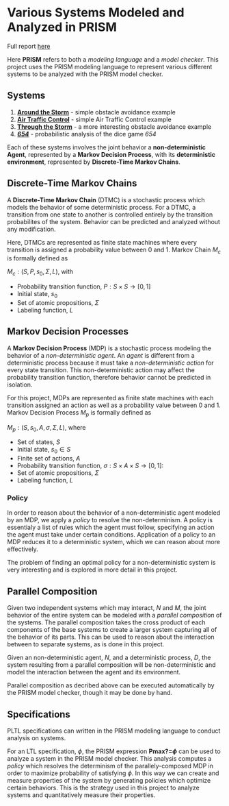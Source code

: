 # Various Systems Modeled and Analyzed in PRISM

Full report [here](./report.pdf)

Here **PRISM** refers to both a *modeling language* and a *model checker*. This project uses the PRISM modeling language to represent various different systems to be analyzed with the PRISM model checker.

## Systems
1. [**Around the Storm**](./around_the_storm/README.md) - simple obstacle avoidance example
1. [**Air Traffic Control**](./air_traffic_control/README.md) - simple Air Traffic Control example
1. [**Through the Storm**](./through_the_storm/README.md) - a more interesting obstacle avoidance example
1. [***654***](./654/README.md) - probabilistic analysis of the dice game *654*

Each of these systems involves the joint behavior a **non-deterministic Agent**, represented by a **Markov Decision Process**, with its **deterministic environment**, represented by **Discrete-Time Markov Chains**.

## Discrete-Time Markov Chains
A **Discrete-Time Markov Chain** (DTMC) is a stochastic process which models the behavior of some deterministic process. For a DTMC, a transition from one state to another is controlled entirely by the transition probabilites of the system. Behavior can be predicted and analyzed without any modification.

Here, DTMCs are represented as finite state machines where every transition is assigned a probability value between 0 and 1. Markov Chain $M_c$ is formally defined as 

$M_c: (S, P, s_0, \Sigma, L)$, with 
- Probability transition function, $P: S \times S \rightarrow [0, 1]$
- Initial state, $s_0$
- Set of atomic propositions, $\Sigma$
- Labeling function, $L$

## Markov Decision Processes
A **Markov Decision Process** (MDP) is a stochastic process modeling the behavior of a *non-deterministic agent*. An *agent* is different from a deterministic process because it must take a *non-deterministic action* for every state transition. This non-deterministic action may affect the probability transition function, therefore behavior cannot be predicted in isolation.

For this project, MDPs are represented as finite state machines with each transition assigned an action as well as a probability value between 0 and 1. Markov Decision Process $M_p$ is formally defined as 

$M_p: (S, s_0, A, \sigma, \Sigma, L)$, where
- Set of states, $S$
- Initial state, $s_0 \in S$
- Finite set of actions, $A$
- Probability transition function, $\sigma: S \times A \times S \rightarrow [0, 1]:$
- Set of atomic propositions, $\Sigma$
- Labeling function, $L$

### Policy
In order to reason about the behavior of a non-deterministic agent modeled by an MDP, we apply a *policy* to resolve the non-determinism. A policy is essentialy a list of rules which the agent must follow, specifying an action the agent must take under certain conditions. Application of a policy to an MDP reduces it to a deterministic system, which we can reason about more effectively.

The problem of finding an optimal policy for a non-deterministic system is very interesting and is explored in more detail in this project.

## Parallel Composition
Given two independent systems which may interact, $N$ and $M$, the joint behavior of the entire system can be modeled with a *parallel composition* of the systems. The parallel composition takes the cross product of each components of the base systems to create a larger system capturing all of the behavior of its parts. This can be used to reason about the interaction between to separate systems, as is done in this project.

Given an non-deterministic agent, $N$, and a deterministic process, $D$, the system resulting from a parallel composition will be non-deterministic and model the interaction between the agent and its environment.

Parallel composition as decribed above can be executed automatically by the PRISM model checker, though it may be done by hand.

## Specifications

PLTL specifications can written in the PRISM modeling language to conduct analysis on systems.

For an LTL specification, $\phi$, the PRISM expression **Pmax?=$\phi$** can be used to analyze a system in the PRISM model checker. This analysis computes a *policy* which resolves the determinism of the parallely-composed MDP in order to maximize probability of satisfying $\phi$. In this way we can create and measure properties of the system by generating policies which optimize certain behaviors. This is the strategy used in this project to analyze systems and quantitatively measure their properties.
